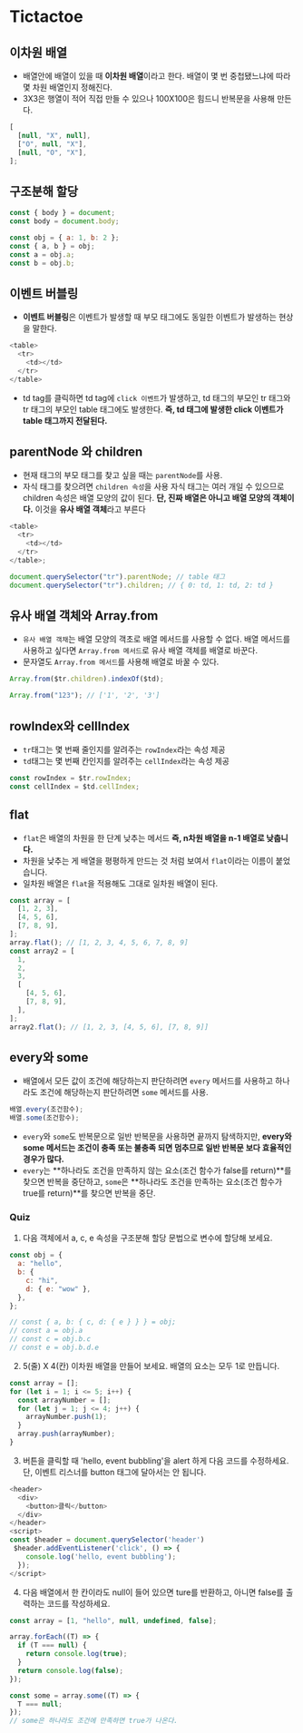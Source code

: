 # Tictactoe

## 이차원 배열

- 배열안에 배열이 있을 때 **이차원 배열**이라고 한다. 배열이 몇 번 중첩됐느냐에 따라 몇 차원 배열인지 정해진다.
- 3X3은 행열이 적어 직접 만들 수 있으나 100X100은 힘드니 반복문을 사용해 만든다.

```javascript
[
  [null, "X", null],
  ["O", null, "X"],
  [null, "O", "X"],
];
```

## 구조분해 할당

```javascript
const { body } = document;
const body = document.body;
```

```javascript
const obj = { a: 1, b: 2 };
const { a, b } = obj;
const a = obj.a;
const b = obj.b;
```

## 이벤트 버블링

- **이벤트 버블링**은 이벤트가 발생할 때 부모 태그에도 동일한 이벤트가 발생하는 현상을 말한다.

```javascript
<table>
  <tr>
    <td></td>
  </tr>
</table>
```

- td tag를 클릭하면 td tag에 `click 이벤트`가 발생하고, td 태그의 부모인 tr 태그와 tr 태그의 부모인 table 태그에도 발생한다. **즉, td 태그에 발생한 click 이벤트가 table 태그까지 전달된다.**

## parentNode 와 children

- 현재 태그의 부모 태그를 찾고 싶을 때는 `parentNode`를 사용.
- 자식 태그를 찾으려면 `children 속성`을 사용 자식 태그는 여러 개일 수 있으므로 children 속성은 배열 모양의 값이 된다. **단, 진짜 배열은 아니고 배열 모양의 객체이다.** 이것을 **유사 배열 객체**라고 부른다

```javascript
<table>
  <tr>
    <td></td>
  </tr>
</table>;

document.querySelector("tr").parentNode; // table 태그
document.querySelector("tr").children; // { 0: td, 1: td, 2: td }
```

## 유사 배열 객체와 Array.from

- `유사 배열 객채`는 배열 모양의 객초로 배열 메서드를 사용할 수 없다. 배열 메서드를 사용하고 싶다면 `Array.from 메서드`로 유사 배열 객체를 배열로 바꾼다.
- 문자열도 `Array.from 메서드`를 사용해 배열로 바꿀 수 있다.

```javascript
Array.from($tr.children).indexOf($td);
```

```javascript
Array.from("123"); // ['1', '2', '3']
```

## rowIndex와 cellIndex

- `tr`태그는 몇 번째 줄인지를 알려주는 `rowIndex`라는 속성 제공
- `td`태그는 몇 번째 칸인지를 알려주는 `cellIndex`라는 속성 제공

```javascript
const rowIndex = $tr.rowIndex;
const cellIndex = $td.cellIndex;
```

## flat

- `flat`은 배열의 차원을 한 단계 낮추는 메서드 **즉, n차원 배열을 n-1 배열로 낮춥니다.**
- 차원을 낮추는 게 배열을 평평하게 만드는 것 처럼 보여서 `flat`이라는 이름이 붙었습니다.
- 일차원 배열은 `flat`을 적용해도 그대로 일차원 배열이 된다.

```javascript
const array = [
  [1, 2, 3],
  [4, 5, 6],
  [7, 8, 9],
];
array.flat(); // [1, 2, 3, 4, 5, 6, 7, 8, 9]
const array2 = [
  1,
  2,
  3,
  [
    [4, 5, 6],
    [7, 8, 9],
  ],
];
array2.flat(); // [1, 2, 3, [4, 5, 6], [7, 8, 9]]
```

## every와 some

- 배열에서 모든 값이 조건에 해당하는지 판단하려면 `every` 메서드를 사용하고 하나라도 조건에 해당하는지 판단하려면 `some` 메서드를 사용.

```javascript
배열.every(조건함수);
배열.some(조건함수);
```

- `every`와 `some`도 반복문으로 일반 반복문을 사용하면 끝까지 탐색하지만, **every와 some 메서드는 조건이 충족 또는 불충족 되면 멈추므로 일반 반복문 보다 효율적인 경우가 많다.**
- `every`는 **하나라도 조건을 만족하지 않는 요소(조건 함수가 false를 return)**를 찾으면 반복을 중단하고, `some`은 **하나라도 조건을 만족하는 요소(조건 함수가 true를 return)**를 찾으면 반복을 중단.

### Quiz

1. 다음 객체에서 a, c, e 속성을 구조분해 할당 문법으로 변수에 할당해 보세요.

```javascript
const obj = {
  a: "hello",
  b: {
    c: "hi",
    d: { e: "wow" },
  },
};

// const { a, b: { c, d: { e } } } = obj;
// const a = obj.a
// const c = obj.b.c
// const e = obj.b.d.e
```

2. 5(줄) X 4(칸) 이차원 배열을 만들어 보세요. 배열의 요소는 모두 1로 만듭니다.

```javascript
const array = [];
for (let i = 1; i <= 5; i++) {
  const arrayNumber = [];
  for (let j = 1; j <= 4; j++) {
    arrayNumber.push(1);
  }
  array.push(arrayNumber);
}
```

3. 버튼을 클릭할 때 'hello, event bubbling'을 alert 하게 다음 코드를 수정하세요. 단, 이벤트 리스너를 button 태그에 달아서는 안 됩니다.

```javascript
<header>
  <div>
    <button>클릭</button>
  </div>
</header>
<script>
const $header = document.querySelector('header')
 $header.addEventListener('click', () => {
    console.log('hello, event bubbling');
  });
</script>
```

4. 다음 배열에서 한 칸이라도 null이 들어 있으면 ture를 반환하고, 아니면 false를 출력하는 코드를 작성하세요.

```javascript
const array = [1, "hello", null, undefined, false];

array.forEach((T) => {
  if (T === null) {
    return console.log(true);
  }
  return console.log(false);
});

const some = array.some((T) => {
  T === null;
});
// some은 하나라도 조건에 만족하면 true가 나온다.
```

